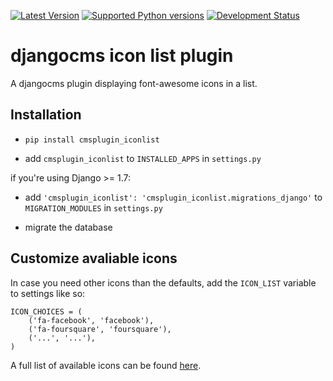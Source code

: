[![Latest Version](https://pypip.in/version/cmsplugin_iconlist/badge.svg)](https://pypi.python.org/pypi/cmsplugin-iconlist/)
[![Supported Python versions](https://pypip.in/py_versions/cmsplugin_iconlist/badge.svg)](https://pypi.python.org/pypi/cmsplugin-iconlist/)
[![Development Status](https://pypip.in/status/cmsplugin_iconlist/badge.svg)](https://pypi.python.org/pypi/cmsplugin_iconlist/)
# djangocms icon list plugin

A djangocms plugin displaying font-awesome icons in a list.

## Installation

* ``pip install cmsplugin_iconlist``

* add ``cmsplugin_iconlist`` to ``INSTALLED_APPS`` in ``settings.py``

if you're using Django >= 1.7:

* add ``'cmsplugin_iconlist': 'cmsplugin_iconlist.migrations_django'`` to ``MIGRATION_MODULES`` in ``settings.py``

* migrate the database

## Customize avaliable icons

In case you need other icons than the defaults, add the ``ICON_LIST`` variable to settings like so:

```
ICON_CHOICES = (
    ('fa-facebook', 'facebook'),
    ('fa-foursquare', 'foursquare'),
    ('...', '...'),
)
```

A full list of available icons can be found [here](http://fontawesome.io/icons/).
